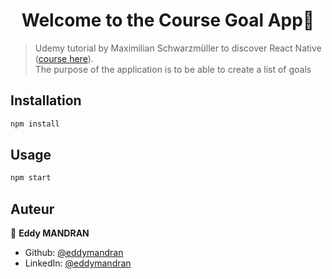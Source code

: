<h1 align="center">Welcome to the Course Goal App👋</h1>
<p>
</p>

> Udemy tutorial by Maximilian Schwarzmüller to discover React Native ([course here](https://www.udemy.com/course/react-native-the-practical-guide/)).
> <br/>
> The purpose of the application is to be able to create a list of goals


## Installation

```sh
npm install 
```
## Usage

```sh
npm start
```

## Auteur

👤 **Eddy MANDRAN**

* Github: [@eddymandran](https://github.com/eddymandran)
* LinkedIn: [@eddymandran](https://linkedin.com/in/eddymandran)
